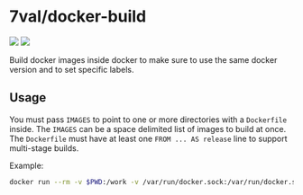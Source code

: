 # 7val/docker-build

[![](https://images.microbadger.com/badges/image/7val/docker-build.svg)](https://microbadger.com/images/7val/docker-build "Get your own image badge on microbadger.com")
[![](https://images.microbadger.com/badges/commit/7val/docker-build.svg)](https://microbadger.com/images/7val/docker-build "Get your own commit badge on microbadger.com")

Build docker images inside docker to make sure to use the same docker version and to set specific labels.

## Usage

You must pass `IMAGES` to point to one or more directories with a `Dockerfile` inside.
The `IMAGES` can be a space delimited list of images to build at once.
The `Dockerfile` must have at least one `FROM ... AS release` line to support multi-stage builds.

Example:

```bash
docker run --rm -v $PWD:/work -v /var/run/docker.sock:/var/run/docker.sock -e IMAGES="nodejs-runner sloppy" 7val/docker-build
```
